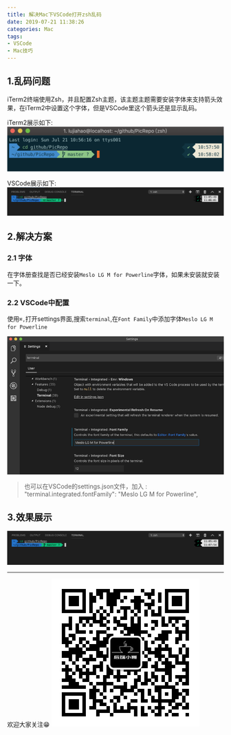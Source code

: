 ```yaml
---
title: 解决Mac下VSCode打开zsh乱码
date: 2019-07-21 11:38:26
categories: Mac
tags:
- VSCode
- Mac技巧
---
```


## 1.乱码问题
iTerm2终端使用Zsh，并且配置Zsh主题，该主题主题需要安装字体来支持箭头效果，在iTerm2中设置这个字体，但是VSCode里这个箭头还是显示乱码。

<!--more-->

iTerm2展示如下:
![](https://raw.githubusercontent.com/lujiahao0708/PicRepo/master/blogPic/Mac%E7%9B%B8%E5%85%B3/%E8%A7%A3%E5%86%B3Mac%E4%B8%8BVSCode%E6%89%93%E5%BC%80zsh%E4%B9%B1%E7%A0%81/iterm%E5%B1%95%E7%8E%B0.png)

VSCode展示如下:
![](https://raw.githubusercontent.com/lujiahao0708/PicRepo/master/blogPic/Mac%E7%9B%B8%E5%85%B3/%E8%A7%A3%E5%86%B3Mac%E4%B8%8BVSCode%E6%89%93%E5%BC%80zsh%E4%B9%B1%E7%A0%81/vscode%E4%B9%B1%E7%A0%81.png)

## 2.解决方案
### 2.1 字体
在字体册查找是否已经安装`Meslo LG M for Powerline`字体，如果未安装就安装一下。

### 2.2 VSCode中配置
使用`⌘,`打开settings界面,搜索`terminal`,在`Font Family`中添加字体`Meslo LG M for Powerline`

![](https://raw.githubusercontent.com/lujiahao0708/PicRepo/master/blogPic/Mac%E7%9B%B8%E5%85%B3/%E8%A7%A3%E5%86%B3Mac%E4%B8%8BVSCode%E6%89%93%E5%BC%80zsh%E4%B9%B1%E7%A0%81/%E4%BF%AE%E6%94%B9%E5%AD%97%E4%BD%93.png)

> 也可以在VSCode的settings.json文件，加入 : "terminal.integrated.fontFamily": "Meslo LG M for Powerline",

## 3.效果展示

![](https://raw.githubusercontent.com/lujiahao0708/PicRepo/master/blogPic/Mac%E7%9B%B8%E5%85%B3/%E8%A7%A3%E5%86%B3Mac%E4%B8%8BVSCode%E6%89%93%E5%BC%80zsh%E4%B9%B1%E7%A0%81/%E4%B9%B1%E7%A0%81%E8%A7%A3%E5%86%B3.png)



----
欢迎大家关注😁
![](https://raw.githubusercontent.com/lujiahao0708/PicRepo/master/%E5%85%AC%E4%BC%97%E5%8F%B7%E4%BA%8C%E7%BB%B4%E7%A0%81.jpg)

